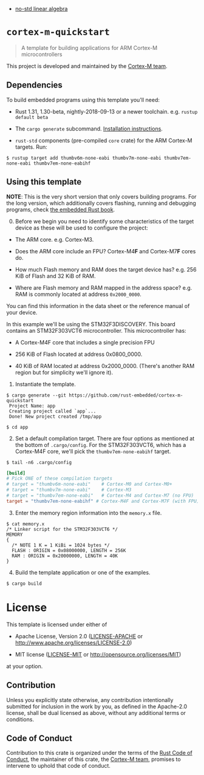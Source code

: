 - [no-std linear algebra](https://www.nalgebra.org/rustdoc/nalgebra/index.html)

# `cortex-m-quickstart`

> A template for building applications for ARM Cortex-M microcontrollers

This project is developed and maintained by the [Cortex-M team][team].

## Dependencies

To build embedded programs using this template you'll need:

- Rust 1.31, 1.30-beta, nightly-2018-09-13 or a newer toolchain. e.g. `rustup
  default beta`

- The `cargo generate` subcommand. [Installation
  instructions](https://github.com/ashleygwilliams/cargo-generate#installation).

- `rust-std` components (pre-compiled `core` crate) for the ARM Cortex-M
  targets. Run:

``` console
$ rustup target add thumbv6m-none-eabi thumbv7m-none-eabi thumbv7em-none-eabi thumbv7em-none-eabihf
```

## Using this template

**NOTE**: This is the very short version that only covers building programs. For
the long version, which additionally covers flashing, running and debugging
programs, check [the embedded Rust book][book].

[book]: https://rust-embedded.github.io/book

0. Before we begin you need to identify some characteristics of the target
  device as these will be used to configure the project:

- The ARM core. e.g. Cortex-M3.

- Does the ARM core include an FPU? Cortex-M4**F** and Cortex-M7**F** cores do.

- How much Flash memory and RAM does the target device has? e.g. 256 KiB of
  Flash and 32 KiB of RAM.

- Where are Flash memory and RAM mapped in the address space? e.g. RAM is
  commonly located at address `0x2000_0000`.

You can find this information in the data sheet or the reference manual of your
device.

In this example we'll be using the STM32F3DISCOVERY. This board contains an
STM32F303VCT6 microcontroller. This microcontroller has:

- A Cortex-M4F core that includes a single precision FPU

- 256 KiB of Flash located at address 0x0800_0000.

- 40 KiB of RAM located at address 0x2000_0000. (There's another RAM region but
  for simplicity we'll ignore it).

1. Instantiate the template.

``` console
$ cargo generate --git https://github.com/rust-embedded/cortex-m-quickstart
 Project Name: app
 Creating project called `app`...
 Done! New project created /tmp/app

$ cd app
```

2. Set a default compilation target. There are four options as mentioned at the
   bottom of `.cargo/config`. For the STM32F303VCT6, which has a Cortex-M4F
   core, we'll pick the `thumbv7em-none-eabihf` target.

``` console
$ tail -n6 .cargo/config
```

``` toml
[build]
# Pick ONE of these compilation targets
# target = "thumbv6m-none-eabi"    # Cortex-M0 and Cortex-M0+
# target = "thumbv7m-none-eabi"    # Cortex-M3
# target = "thumbv7em-none-eabi"   # Cortex-M4 and Cortex-M7 (no FPU)
target = "thumbv7em-none-eabihf" # Cortex-M4F and Cortex-M7F (with FPU)
```

3. Enter the memory region information into the `memory.x` file.

``` console
$ cat memory.x
/* Linker script for the STM32F303VCT6 */
MEMORY
{
  /* NOTE 1 K = 1 KiBi = 1024 bytes */
  FLASH : ORIGIN = 0x08000000, LENGTH = 256K
  RAM : ORIGIN = 0x20000000, LENGTH = 40K
}
```

4. Build the template application or one of the examples.

``` console
$ cargo build
```

# License

This template is licensed under either of

- Apache License, Version 2.0 ([LICENSE-APACHE](LICENSE-APACHE) or
  http://www.apache.org/licenses/LICENSE-2.0)

- MIT license ([LICENSE-MIT](LICENSE-MIT) or http://opensource.org/licenses/MIT)

at your option.

## Contribution

Unless you explicitly state otherwise, any contribution intentionally submitted
for inclusion in the work by you, as defined in the Apache-2.0 license, shall be
dual licensed as above, without any additional terms or conditions.

## Code of Conduct

Contribution to this crate is organized under the terms of the [Rust Code of
Conduct][CoC], the maintainer of this crate, the [Cortex-M team][team], promises
to intervene to uphold that code of conduct.

[CoC]: https://www.rust-lang.org/policies/code-of-conduct
[team]: https://github.com/rust-embedded/wg#the-cortex-m-team
